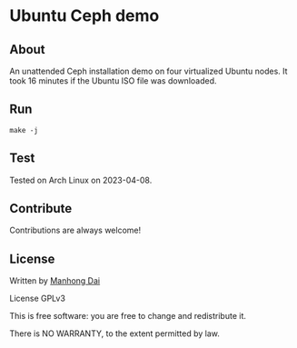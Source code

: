 # Ubuntu Ceph demo

## About

An unattended Ceph installation demo on four virtualized Ubuntu nodes. It took 16 minutes if the Ubuntu ISO file was downloaded.

## Run
```
make -j
```

## Test
Tested on Arch Linux on 2023-04-08.

## Contribute

Contributions are always welcome!

## License

Written by [Manhong Dai](mailto:manhongdai@gmail.com)

License GPLv3

This is free software: you are free to change and redistribute it.

There is NO WARRANTY, to the extent permitted by law.
